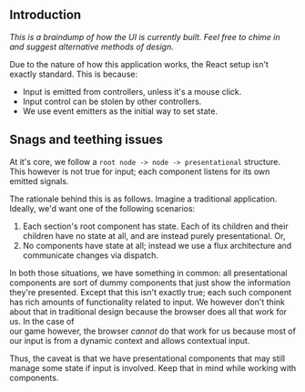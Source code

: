 ## Introduction

_This is a braindump of how the UI is currently built. Feel free to chime in and
suggest alternative methods of design._

Due to the nature of how this application works, the React setup isn't exactly
standard. This is because:
* Input is emitted from controllers, unless it's a mouse click.
* Input control can be stolen by other controllers.
* We use event emitters as the initial way to set state.

## Snags and teething issues

At it's core, we follow a `root node -> node -> presentational` structure. This
however is not true for input; each component listens for its own emitted
signals.

The rationale behind this is as follows. Imagine a traditional application.
Ideally, we'd want one of the following scenarios:
1) Each section's root component has state. Each of its children and their children
   have no state at all, and are instead purely presentational. Or,
2) No components have state at all; instead we use a flux architecture and
   communicate changes via dispatch.
   
In both those situations, we have something in common: all presentational
components are sort of dummy components that just show the information they're
presented. Except that this isn't exactly true; each such component has rich
amounts of functionality related to input. We however don't think about that in
traditional design because the browser does all that work for us. In the case of \
our game however, the browser
*cannot* do that work for us because most of our input is from a dynamic
context and allows contextual input.

Thus, the caveat is that we have presentational components that may still
manage some state if input is involved. Keep that in mind while working with
components.
